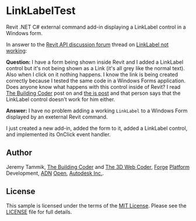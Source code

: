 # LinkLabelTest

Revit .NET C# external command add-in displaying a LinkLabel control in a Windows form.

In answer to
the [Revit API discussion forum](http://forums.autodesk.com/t5/revit-api/bd-p/160) thread 
on [LinkLabel not working](http://forums.autodesk.com/t5/revit-api-forum/linklabel-not-working/m-p/6766584):

**Question:** I have a form being shown inside Revit and I added a LinkLabel control but it's not being shown as a Link (it's all grey like the normal text). Also when I click on it nothing happens. I know the link is being created correctly because I tested the same code in a Windows Forms application. Does anyone know what happens with this control inside of Revit?
I read [The Building Coder](http://thebuildingcoder.typepad.com) post
on [](http://thebuildingcoder.typepad.com/blog/2015/02/from-hack-to-app-obj-mesh-import-to-directshape.html) and 
[the is post](http://thebuildingcoder.typepad.com/blog/2015/02/from-hack-to-app-obj-mesh-import-to-directshape.html) and
that person says that the LinkLabel control doesn't work for him either.
 
 **Answer:** I have no problem adding a working `LinkLabel` to a Windows Form displayed by an exeternal Revit command.
 
 I just created a new add-in, added the form to it, added a LinkLabel control, and implemented its OnClick event handler.


## Author

Jeremy Tammik,
[The Building Coder](http://thebuildingcoder.typepad.com) and
[The 3D Web Coder](http://the3dwebcoder.typepad.com),
[Forge](http://forge.autodesk.com) [Platform](https://developer.autodesk.com) Development,
[ADN](http://www.autodesk.com/adn)
[Open](http://www.autodesk.com/adnopen),
[Autodesk Inc.](http://www.autodesk.com).


## License

This sample is licensed under the terms of the [MIT License](http://opensource.org/licenses/MIT).
Please see the [LICENSE](LICENSE) file for full details.


